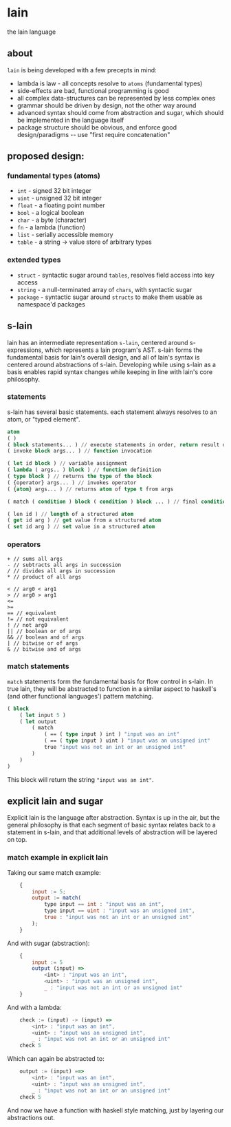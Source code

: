 # lain
the lain language

## about
`lain` is being developed with a few precepts in mind:
* lambda is law - all concepts resolve to `atoms` (fundamental types)
* side-effects are bad, functional programming is good
* all complex data-structures can be represented by less complex ones
* grammar should be driven by design, not the other way around
* advanced syntax should come from abstraction and sugar, which should be implemented in the language itself
* package structure should be obvious, and enforce good design/paradigms -- use "first require concatenation"

## proposed design:

### fundamental types (atoms)
* `int` - signed 32 bit integer
* `uint` - unsigned 32 bit integer
* `float` - a floating point number
* `bool` - a logical boolean
* `char` - a byte (character)
* `fn` - a lambda (function)
* `list` - serially accessible memory
* `table` - a string -> value store of arbitrary types

### extended types
* `struct` - syntactic sugar around `tables`, resolves field access into key access
* `string` - a null-terminated array of `chars`, with syntactic sugar
* `package` - syntactic sugar around `structs` to make them usable as namespace'd packages

## s-lain
lain has an intermediate representation `s-lain`, centered around s-expressions, which represents a lain program's AST.
s-lain forms the fundamental basis for lain's overall design, and all of lain's syntax is centered around abstractions of s-lain.
Developing while using s-lain as a basis enables rapid syntax changes while keeping in line with lain's core philosophy.

### statements
s-lain has several basic statements. each statement always resolves to an atom, or "typed element".
```lisp
atom
( )
( block statements... ) // execute statements in order, return result of last
( invoke block args... ) // function invocation

( let id block ) // variable assignment
( lambda ( args.. ) block ) // function definition
( type block ) // returns the type of the block
( {operator} args... ) // invokes operator
( {atom} args... ) // returns atom of type t from args

( match ( condition ) block ( condition ) block ... ) // final condition should match true to act as an "else"

( len id ) // length of a structured atom
( get id arg ) // get value from a structured atom
( set id arg ) // set value in a structured atom
```

### operators
```
+ // sums all args
- // subtracts all args in succession
/ // divides all args in succession
* // product of all args

< // arg0 < arg1
> // arg0 > arg1
<=
>=
== // equivalent
!= // not equivalent
! // not arg0
|| // boolean or of args
&& // boolean and of args
| // bitwise or of args
& // bitwise and of args
```


### match statements
`match` statements form the fundamental basis for flow control in s-lain. In true lain, they will be abstracted to function in a similar aspect to haskell's (and other functional languages') pattern matching.
```lisp
( block
    ( let input 5 )
    ( let output
        ( match
            ( == ( type input ) int ) "input was an int"
            ( == ( type input ) uint ) "input was an unsigned int"
            true "input was not an int or an unsigned int"
        )
    )
)
```

This block will return the string `"input was an int"`.


## explicit lain and sugar
Explicit lain is the language after abstraction. Syntax is up in the air, but the general philosophy is that each segment of basic syntax relates back to a statement in s-lain, and that additional levels of abstraction will be layered on top.


### match example in explicit lain
Taking our same match example:
```javascript
	{
		input := 5;
		output := match(
			type input == int : "input was an int",
			type input == uint : "input was an unsigned int",
			true : "input was not an int or an unsigned int"
		);
	}
```

And with sugar (abstraction):
```javascript
	{
		input := 5
		output (input) =>
			<int> : "input was an int",
			<uint> : "input was an unsigned int",
			_ : "input was not an int or an unsigned int"
	}
```

And with a lambda:
```javascript
	check := (input) -> (input) =>
		<int> : "input was an int",
		<uint> : "input was an unsigned int",
		_ : "input was not an int or an unsigned int"
	check 5
```

Which can again be abstracted to:
```javascript
	output := (input) ==>  
		<int> : "input was an int",
		<uint> : "input was an unsigned int",
		_ : "input was not an int or an unsigned int"
	check 5
```
And now we have a function with haskell style matching, just by layering our abstractions out.

